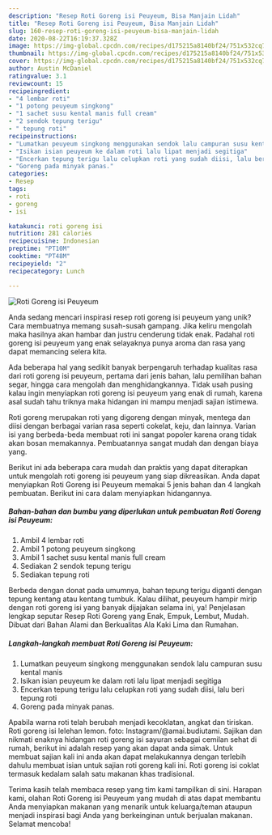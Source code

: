 ```yaml
---
description: "Resep Roti Goreng isi Peuyeum, Bisa Manjain Lidah"
title: "Resep Roti Goreng isi Peuyeum, Bisa Manjain Lidah"
slug: 160-resep-roti-goreng-isi-peuyeum-bisa-manjain-lidah
date: 2020-08-22T16:19:37.328Z
image: https://img-global.cpcdn.com/recipes/d175215a8140bf24/751x532cq70/roti-goreng-isi-peuyeum-foto-resep-utama.jpg
thumbnail: https://img-global.cpcdn.com/recipes/d175215a8140bf24/751x532cq70/roti-goreng-isi-peuyeum-foto-resep-utama.jpg
cover: https://img-global.cpcdn.com/recipes/d175215a8140bf24/751x532cq70/roti-goreng-isi-peuyeum-foto-resep-utama.jpg
author: Austin McDaniel
ratingvalue: 3.1
reviewcount: 15
recipeingredient:
- "4 lembar roti"
- "1 potong peuyeum singkong"
- "1 sachet susu kental manis full cream"
- "2 sendok tepung terigu"
- " tepung roti"
recipeinstructions:
- "Lumatkan peuyeum singkong menggunakan sendok lalu campuran susu kental manis"
- "Isikan isian peuyeum ke dalam roti lalu lipat menjadi segitiga"
- "Encerkan tepung terigu lalu celupkan roti yang sudah diisi, lalu beri tepung roti"
- "Goreng pada minyak panas."
categories:
- Resep
tags:
- roti
- goreng
- isi

katakunci: roti goreng isi 
nutrition: 281 calories
recipecuisine: Indonesian
preptime: "PT10M"
cooktime: "PT48M"
recipeyield: "2"
recipecategory: Lunch

---
```



![Roti Goreng isi Peuyeum](https://img-global.cpcdn.com/recipes/d175215a8140bf24/751x532cq70/roti-goreng-isi-peuyeum-foto-resep-utama.jpg)

Anda sedang mencari inspirasi resep roti goreng isi peuyeum yang unik? Cara membuatnya memang susah-susah gampang. Jika keliru mengolah maka hasilnya akan hambar dan justru cenderung tidak enak. Padahal roti goreng isi peuyeum yang enak selayaknya punya aroma dan rasa yang dapat memancing selera kita.

Ada beberapa hal yang sedikit banyak berpengaruh terhadap kualitas rasa dari roti goreng isi peuyeum, pertama dari jenis bahan, lalu pemilihan bahan segar, hingga cara mengolah dan menghidangkannya. Tidak usah pusing kalau ingin menyiapkan roti goreng isi peuyeum yang enak di rumah, karena asal sudah tahu triknya maka hidangan ini mampu menjadi sajian istimewa.

Roti goreng merupakan roti yang digoreng dengan minyak, mentega dan diisi dengan berbagai varian rasa seperti cokelat, keju, dan lainnya. Varian isi yang berbeda-beda membuat roti ini sangat popoler karena orang tidak akan bosan memakannya. Pembuatannya sangat mudah dan dengan biaya yang.


Berikut ini ada beberapa cara mudah dan praktis yang dapat diterapkan untuk mengolah roti goreng isi peuyeum yang siap dikreasikan. Anda dapat menyiapkan Roti Goreng isi Peuyeum memakai 5 jenis bahan dan 4 langkah pembuatan. Berikut ini cara dalam menyiapkan hidangannya.

<!--inarticleads1-->

##### Bahan-bahan dan bumbu yang diperlukan untuk pembuatan Roti Goreng isi Peuyeum:

1. Ambil 4 lembar roti
1. Ambil 1 potong peuyeum singkong
1. Ambil 1 sachet susu kental manis full cream
1. Sediakan 2 sendok tepung terigu
1. Sediakan  tepung roti


Berbeda dengan donat pada umumnya, bahan tepung terigu diganti dengan tepung kentang atau kentang tumbuk. Kalau dilihat, peuyeum hampir mirip dengan roti goreng isi yang banyak dijajakan selama ini, ya! Penjelasan lengkap seputar Resep Roti Goreng yang Enak, Empuk, Lembut, Mudah. Dibuat dari Bahan Alami dan Berkualitas Ala Kaki Lima dan Rumahan. 

<!--inarticleads2-->

##### Langkah-langkah membuat Roti Goreng isi Peuyeum:

1. Lumatkan peuyeum singkong menggunakan sendok lalu campuran susu kental manis
1. Isikan isian peuyeum ke dalam roti lalu lipat menjadi segitiga
1. Encerkan tepung terigu lalu celupkan roti yang sudah diisi, lalu beri tepung roti
1. Goreng pada minyak panas.


Apabila warna roti telah berubah menjadi kecoklatan, angkat dan tiriskan. Roti goreng isi lelehan lemon. foto: Instagram/@amai.budiutami. Sajikan dan nikmati enaknya hidangan roti goreng isi sayuran sebagai cemilan sehat di rumah, berikut ini adalah resep yang akan dapat anda simak. Untuk membuat sajian kali ini anda akan dapat melakukannya dengan terlebih dahulu membuat isian untuk sajian roti goreng kali ini. Roti goreng isi coklat termasuk kedalam salah satu makanan khas tradisional. 

Terima kasih telah membaca resep yang tim kami tampilkan di sini. Harapan kami, olahan Roti Goreng isi Peuyeum yang mudah di atas dapat membantu Anda menyiapkan makanan yang menarik untuk keluarga/teman ataupun menjadi inspirasi bagi Anda yang berkeinginan untuk berjualan makanan. Selamat mencoba!

